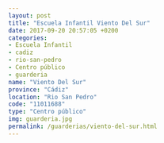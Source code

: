 ```yaml
---
layout: post
title: "Escuela Infantil Viento Del Sur"
date: 2017-09-20 20:57:05 +0200
categories:
- Escuela Infantil
- cadiz
- rio-san-pedro
- Centro público
- guarderia
name: "Viento Del Sur"
province: "Cádiz"
location: "Rio San Pedro"
code: "11011688"
type: "Centro público"
img: guarderia.jpg
permalink: /guarderias/viento-del-sur.html
---
```

